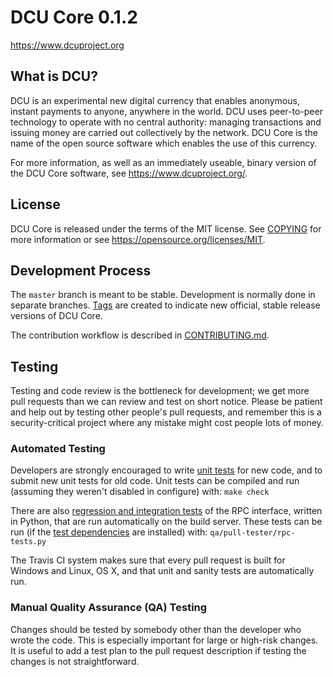 DCU Core 0.1.2
===============================


https://www.dcuproject.org


What is DCU?
----------------

DCU is an experimental new digital currency that enables anonymous, instant
payments to anyone, anywhere in the world. DCU uses peer-to-peer technology
to operate with no central authority: managing transactions and issuing money
are carried out collectively by the network. DCU Core is the name of the open
source software which enables the use of this currency.

For more information, as well as an immediately useable, binary version of
the DCU Core software, see https://www.dcuproject.org/.


License
-------

DCU Core is released under the terms of the MIT license. See [COPYING](COPYING) for more
information or see https://opensource.org/licenses/MIT.

Development Process
-------------------

The `master` branch is meant to be stable. Development is normally done in separate branches.
[Tags](https://github.com/dcucrypto/dcu/tags) are created to indicate new official,
stable release versions of DCU Core.

The contribution workflow is described in [CONTRIBUTING.md](CONTRIBUTING.md).

Testing
-------

Testing and code review is the bottleneck for development; we get more pull
requests than we can review and test on short notice. Please be patient and help out by testing
other people's pull requests, and remember this is a security-critical project where any mistake might cost people
lots of money.

### Automated Testing

Developers are strongly encouraged to write [unit tests](/doc/unit-tests.md) for new code, and to
submit new unit tests for old code. Unit tests can be compiled and run
(assuming they weren't disabled in configure) with: `make check`

There are also [regression and integration tests](/qa) of the RPC interface, written
in Python, that are run automatically on the build server.
These tests can be run (if the [test dependencies](/qa) are installed) with: `qa/pull-tester/rpc-tests.py`

The Travis CI system makes sure that every pull request is built for Windows
and Linux, OS X, and that unit and sanity tests are automatically run.

### Manual Quality Assurance (QA) Testing

Changes should be tested by somebody other than the developer who wrote the
code. This is especially important for large or high-risk changes. It is useful
to add a test plan to the pull request description if testing the changes is
not straightforward.
